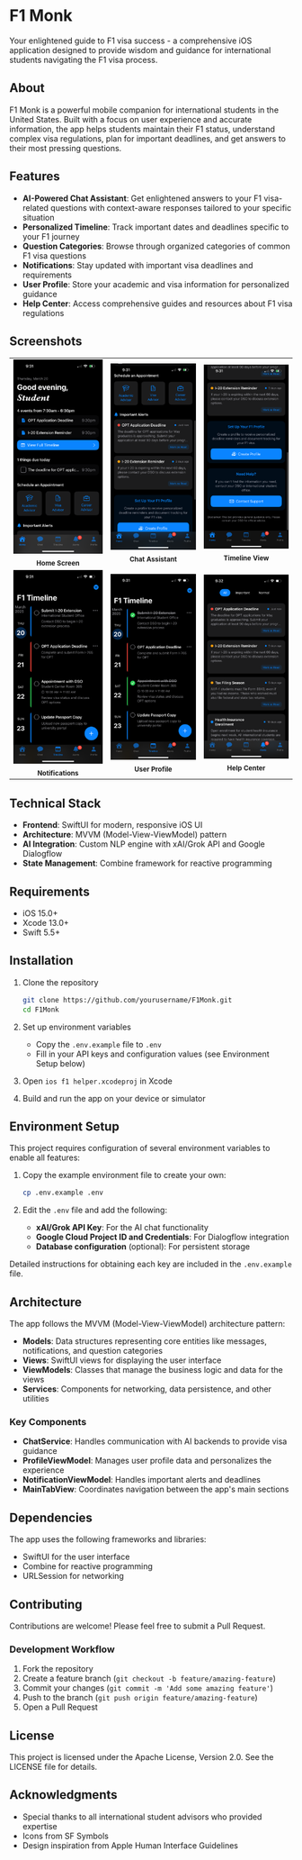 # F1 Monk

Your enlightened guide to F1 visa success - a comprehensive iOS application designed to provide wisdom and guidance for international students navigating the F1 visa process.

## About

F1 Monk is a powerful mobile companion for international students in the United States. Built with a focus on user experience and accurate information, the app helps students maintain their F1 status, understand complex visa regulations, plan for important deadlines, and get answers to their most pressing questions.

## Features

- **AI-Powered Chat Assistant**: Get enlightened answers to your F1 visa-related questions with context-aware responses tailored to your specific situation
- **Personalized Timeline**: Track important dates and deadlines specific to your F1 journey
- **Question Categories**: Browse through organized categories of common F1 visa questions
- **Notifications**: Stay updated with important visa deadlines and requirements
- **User Profile**: Store your academic and visa information for personalized guidance
- **Help Center**: Access comprehensive guides and resources about F1 visa regulations

## Screenshots

<div align="center">
  <table>
    <tr>
      <td align="center"><img src="f1 monkl app screenshot/IMG_6916.PNG" width="200px" alt="Home Screen"/><br /><sub><b>Home Screen</b></sub></td>
      <td align="center"><img src="f1 monkl app screenshot/IMG_6917.PNG" width="200px" alt="Chat Assistant"/><br /><sub><b>Chat Assistant</b></sub></td>
      <td align="center"><img src="f1 monkl app screenshot/IMG_6918.PNG" width="200px" alt="Timeline View"/><br /><sub><b>Timeline View</b></sub></td>
    </tr>
    <tr>
      <td align="center"><img src="f1 monkl app screenshot/IMG_6920.PNG" width="200px" alt="Notifications"/><br /><sub><b>Notifications</b></sub></td>
      <td align="center"><img src="f1 monkl app screenshot/IMG_6921.PNG" width="200px" alt="User Profile"/><br /><sub><b>User Profile</b></sub></td>
      <td align="center"><img src="f1 monkl app screenshot/IMG_6922.PNG" width="200px" alt="Help Center"/><br /><sub><b>Help Center</b></sub></td>
    </tr>
  </table>
</div>

## Technical Stack

- **Frontend**: SwiftUI for modern, responsive iOS UI
- **Architecture**: MVVM (Model-View-ViewModel) pattern
- **AI Integration**: Custom NLP engine with xAI/Grok API and Google Dialogflow
- **State Management**: Combine framework for reactive programming

## Requirements

- iOS 15.0+
- Xcode 13.0+
- Swift 5.5+

## Installation

1. Clone the repository
   ```bash
   git clone https://github.com/yourusername/F1Monk.git
   cd F1Monk
   ```

2. Set up environment variables
   - Copy the `.env.example` file to `.env`
   - Fill in your API keys and configuration values (see Environment Setup below)

3. Open `ios f1 helper.xcodeproj` in Xcode

4. Build and run the app on your device or simulator

## Environment Setup

This project requires configuration of several environment variables to enable all features:

1. Copy the example environment file to create your own:
   ```bash
   cp .env.example .env
   ```

2. Edit the `.env` file and add the following:
   - **xAI/Grok API Key**: For the AI chat functionality
   - **Google Cloud Project ID and Credentials**: For Dialogflow integration
   - **Database configuration** (optional): For persistent storage

Detailed instructions for obtaining each key are included in the `.env.example` file.

## Architecture

The app follows the MVVM (Model-View-ViewModel) architecture pattern:

- **Models**: Data structures representing core entities like messages, notifications, and question categories
- **Views**: SwiftUI views for displaying the user interface
- **ViewModels**: Classes that manage the business logic and data for the views
- **Services**: Components for networking, data persistence, and other utilities

### Key Components

- **ChatService**: Handles communication with AI backends to provide visa guidance
- **ProfileViewModel**: Manages user profile data and personalizes the experience
- **NotificationViewModel**: Handles important alerts and deadlines
- **MainTabView**: Coordinates navigation between the app's main sections

## Dependencies

The app uses the following frameworks and libraries:

- SwiftUI for the user interface
- Combine for reactive programming
- URLSession for networking

## Contributing

Contributions are welcome! Please feel free to submit a Pull Request.

### Development Workflow

1. Fork the repository
2. Create a feature branch (`git checkout -b feature/amazing-feature`)
3. Commit your changes (`git commit -m 'Add some amazing feature'`)
4. Push to the branch (`git push origin feature/amazing-feature`)
5. Open a Pull Request

## License

This project is licensed under the Apache License, Version 2.0. See the LICENSE file for details.

## Acknowledgments

- Special thanks to all international student advisors who provided expertise
- Icons from SF Symbols
- Design inspiration from Apple Human Interface Guidelines 